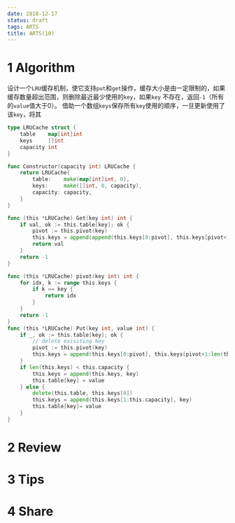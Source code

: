 ```yaml
---
date: 2018-12-17
status: draft
tags: ARTS
title: ARTS(10)
---
```


# 1 Algorithm
设计一个`LRU`缓存机制，使它支持`put`和`get`操作，缓存大小是由一定限制的，如果缓存数量超出范围，则删除最近最少使用的`key`，如果`key` 不存在，返回`-1`（所有的`value`值大于0）。
借助一个数组`keys`保存所有`key`使用的顺序，一旦更新使用了该`key`，将其
```go
type LRUCache struct {
	table    map[int]int
	keys     []int
	capacity int
}

func Constructor(capacity int) LRUCache {
	return LRUCache{
		table:    make(map[int]int, 0),
		keys:     make([]int, 0, capacity),
		capacity: capacity,
	}
}

func (this *LRUCache) Get(key int) int {
	if val, ok := this.table[key]; ok {
		pivot := this.pivot(key)
		this.keys = append(append(this.keys[0:pivot], this.keys[pivot+1:len(this.keys)]...), key)
		return val
	}
	return -1
}

func (this *LRUCache) pivot(key int) int {
	for idx, k := range this.keys {
		if k == key {
			return idx
		}
	}
	return -1
}
func (this *LRUCache) Put(key int, value int) {
	if _, ok := this.table[key]; ok {
		// delete exisiting key
		pivot := this.pivot(key)
		this.keys = append(this.keys[0:pivot], this.keys[pivot+1:len(this.keys)]...)
	}
	if len(this.keys) < this.capacity {
		this.keys = append(this.keys, key)
		this.table[key] = value
	} else {
		delete(this.table, this.keys[0])
		this.keys = append(this.keys[1:this.capacity], key)
		this.table[key]= value
	}
}
```
# 2 Review
# 3 Tips
# 4 Share